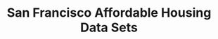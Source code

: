 ---
schema: default
title: San Francisco Affordable Housing Data Sets
organization: San Francisco
notes: Snapshot of the Mayor’s Office of Housing and Community Development (MOHCD) and the Office of Community Investment and Infrastructure (OCII) affordable housing pipeline projects. The projects listed are in the process of development--or are anticipated to be developed--in partnership with non-profit or for-profit developers and financed through city funding agreements, ground leases, disposition and participation agreements and conduit bond financing. The Affordable Housing Pipeline also includes housing units produced by private developers through the Inclusionary Affordable Housing Program. Data reflects all projects as of September 30, 2018
resources:
  - name: SF Affordable Housing CSV
    url: 'https://data.sfgov.org/api/views/d4zr-mbcm/rows.csv?accessType=DOWNLOAD'
    format: csv
category:
  - Affordable Housing
maintainers: Kevin Sun & Natasha Mathur
---